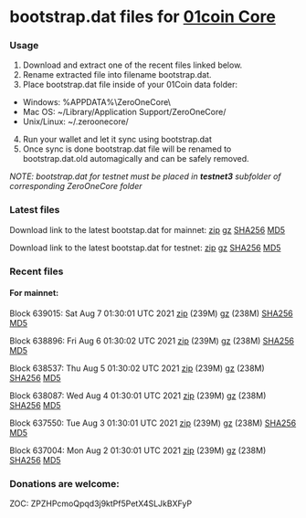 # bootstrap.dat files for [01coin Core](https://01coin.io)

### Usage

1. Download and extract one of the recent files linked below.
2. Rename extracted file into filename bootstrap.dat.
3. Place bootstrap.dat file inside of your 01Coin data folder:
 - Windows: %APPDATA%\ZeroOneCore\
 - Mac OS: ~/Library/Application Support/ZeroOneCore/
 - Unix/Linux: ~/.zeroonecore/
4. Run your wallet and let it sync using bootstrap.dat
5. Once sync is done bootstrap.dat file will be renamed to bootstrap.dat.old automagically and can be safely removed.

_NOTE: bootstrap.dat for testnet must be placed in **testnet3** subfolder of corresponding ZeroOneCore folder_

### Latest files
Download link to the latest bootstap.dat for mainnet: [zip](https://files.01coin.io/mainnet/bootstrap.dat.zip) [gz](https://files.01coin.io/mainnet/bootstrap.dat.tar.gz) [SHA256](https://files.01coin.io/mainnet/sha256.txt) [MD5](https://files.01coin.io/mainnet/md5.txt)

Download link to the latest bootstap.dat for testnet: [zip](https://files.01coin.io/testnet/bootstrap.dat.zip) [gz](https://files.01coin.io/testnet/bootstrap.dat.tar.gz) [SHA256](https://files.01coin.io/testnet/sha256.txt) [MD5](https://files.01coin.io/testnet/md5.txt)

### Recent files

#### For mainnet:

Block 639015: Sat Aug  7 01:30:01 UTC 2021 [zip](https://files.01coin.io/mainnet/2021-08-07/bootstrap.dat.zip) (239M) [gz](https://files.01coin.io/mainnet/2021-08-07/bootstrap.dat.tar.gz) (238M) [SHA256](https://files.01coin.io/mainnet/2021-08-07/sha256.txt) [MD5](https://files.01coin.io/mainnet/2021-08-07/md5.txt)

Block 638896: Fri Aug  6 01:30:02 UTC 2021 [zip](https://files.01coin.io/mainnet/2021-08-06/bootstrap.dat.zip) (239M) [gz](https://files.01coin.io/mainnet/2021-08-06/bootstrap.dat.tar.gz) (238M) [SHA256](https://files.01coin.io/mainnet/2021-08-06/sha256.txt) [MD5](https://files.01coin.io/mainnet/2021-08-06/md5.txt)

Block 638537: Thu Aug  5 01:30:02 UTC 2021 [zip](https://files.01coin.io/mainnet/2021-08-05/bootstrap.dat.zip) (239M) [gz](https://files.01coin.io/mainnet/2021-08-05/bootstrap.dat.tar.gz) (238M) [SHA256](https://files.01coin.io/mainnet/2021-08-05/sha256.txt) [MD5](https://files.01coin.io/mainnet/2021-08-05/md5.txt)

Block 638087: Wed Aug  4 01:30:01 UTC 2021 [zip](https://files.01coin.io/mainnet/2021-08-04/bootstrap.dat.zip) (239M) [gz](https://files.01coin.io/mainnet/2021-08-04/bootstrap.dat.tar.gz) (238M) [SHA256](https://files.01coin.io/mainnet/2021-08-04/sha256.txt) [MD5](https://files.01coin.io/mainnet/2021-08-04/md5.txt)

Block 637550: Tue Aug  3 01:30:01 UTC 2021 [zip](https://files.01coin.io/mainnet/2021-08-03/bootstrap.dat.zip) (239M) [gz](https://files.01coin.io/mainnet/2021-08-03/bootstrap.dat.tar.gz) (238M) [SHA256](https://files.01coin.io/mainnet/2021-08-03/sha256.txt) [MD5](https://files.01coin.io/mainnet/2021-08-03/md5.txt)

Block 637004: Mon Aug  2 01:30:01 UTC 2021 [zip](https://files.01coin.io/mainnet/2021-08-02/bootstrap.dat.zip) (239M) [gz](https://files.01coin.io/mainnet/2021-08-02/bootstrap.dat.tar.gz) (238M) [SHA256](https://files.01coin.io/mainnet/2021-08-02/sha256.txt) [MD5](https://files.01coin.io/mainnet/2021-08-02/md5.txt)


### Donations are welcome:

ZOC: ZPZHPcmoQpqd3j9ktPf5PetX4SLJkBXFyP
